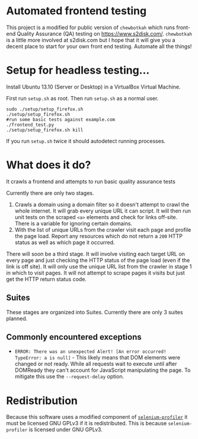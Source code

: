 # Automated frontend testing

This project is a modified for public version of `chewbotkah` which runs front-end Quality Assurance (QA) testing on https://www.s2disk.com/.  `chewbotkah` is a little more involved at s2disk.com but I hope that it will give you a decent place to start for your own front end testing.  Automate all the things!

# Setup for headless testing...

Install Ubuntu 13.10 (Server or Desktop) in a VirtualBox Virtual Machine.

First run `setup.sh` as root.  Then run `setup.sh` as a normal user.

    sudo ./setup/setup_firefox.sh
    ./setup/setup_firefox.sh
    #run some basic tests against example.com
    ./frontend_test.py
    ./setup/setup_firefox.sh kill

If you run `setup.sh` twice it should autodetect running processes.

# What does it do?

It crawls a frontend and attempts to run basic quality assurance tests

Currently there are only two stages.

1. Crawls a domain using a domain filter so it doesn't attempt to crawl the whole internet.  It will grab every unique URL it can script.  It will then run unit tests on the scraped `<a>` elements and check for links off-site.  There is a variable for ignoring certain domains.
2. With the list of unique URLs from the crawler visit each page and profile the page load.  Report any resources which do not return a `200` HTTP status as well as which page it occurred.

There will soon be a third stage.  It will involve visiting each target URL on every page and just checking the HTTP status of the page load (even if the link is off site).  It will only use the unique URL list from the crawler in stage 1 in which to visit pages.  It will not attempt to scrape pages it visits but just get the HTTP return status code.

## Suites

These stages are organized into Suites.  Currently there are only 3 suites planned.

## Commonly encountered exceptions

* `ERROR: There was an unexpected Alert! [An error occurred! TypeError: a is null]` - This likely means that DOM elements were changed or not ready.  While all requests wait to execute until after DOMReady they can't account for JavaScript manipulating the page.  To mitigate this use the `--request-delay` option.


# Redistribution

Because this software uses a modified component of [`selenium-profiler`](http://code.google.com/p/selenium-profiler/) it must be licensed GNU GPLv3 if it is redistributed.  This is because `selenium-profiler` is licensed under GNU GPLv3.
